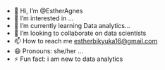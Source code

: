 - 👋 Hi, I’m @EstherAgnes
- 👀 I’m interested in ...
- 🌱 I’m currently learning Data analytics...
- 💞️ I’m looking to collaborate on data scientists
- 📫 How to reach me estherbikyuka16@gmail.com
- 😄 Pronouns: she/her ...
- ⚡ Fun fact: i am new to data analytics

<!---
EstherAgnes/EstherAgnes is a ✨ special ✨ repository because its `README.md` (this file) appears on your GitHub profile.
You can click the Preview link to take a look at your changes.
--->
